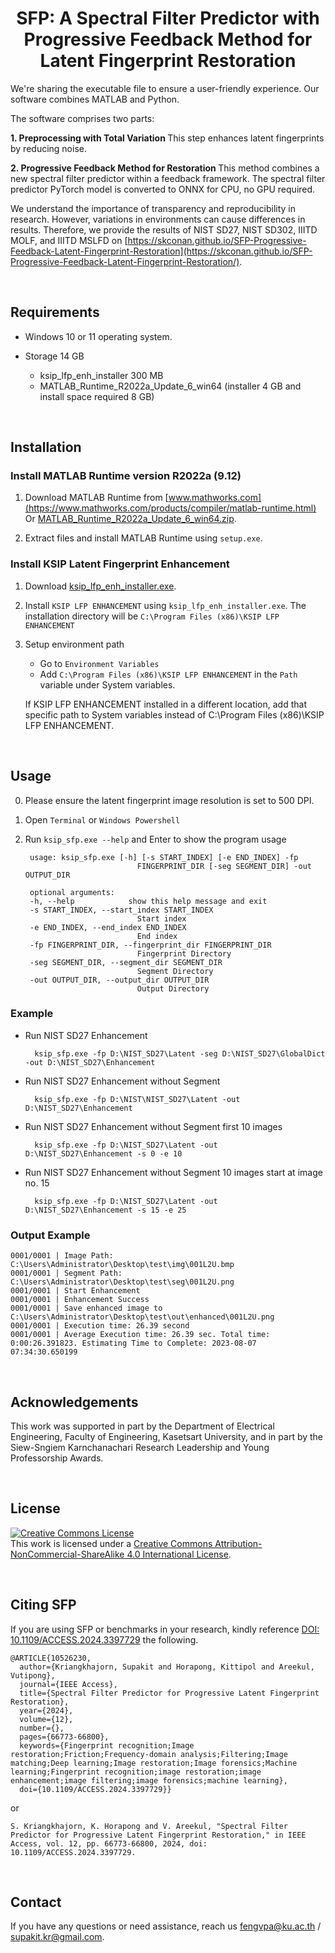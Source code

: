 # <div align="center"> SFP: A Spectral Filter Predictor with Progressive Feedback Method for Latent Fingerprint Restoration </div>

We're sharing the executable file to ensure a user-friendly experience. Our software combines MATLAB and Python.

The software comprises two parts:

<b> 1. Preprocessing with Total Variation </b> This step enhances latent fingerprints by reducing noise.

<b> 2. Progressive Feedback Method for Restoration </b> This method combines a new spectral filter predictor within a feedback framework. The spectral filter predictor PyTorch model is converted to ONNX for CPU, no GPU required.

We understand the importance of transparency and reproducibility in research. However, variations in environments can cause differences in results. Therefore, we provide the results of NIST SD27, NIST SD302, IIITD MOLF, and IIITD MSLFD on [https://skconan.github.io/SFP-Progressive-Feedback-Latent-Fingerprint-Restoration](https://skconan.github.io/SFP-Progressive-Feedback-Latent-Fingerprint-Restoration/).

<br/>

## <div align="left">Requirements</div>
 
- Windows 10 or 11 operating system.

- Storage 14 GB 
    
    - ksip_lfp_enh_installer 300 MB
    - MATLAB_Runtime_R2022a_Update_6_win64 (installer 4 GB and install space required 8 GB)


<br/>

## <div align="left">Installation</div>

### Install MATLAB Runtime version R2022a (9.12)

1. Download MATLAB Runtime from [www.mathworks.com](https://www.mathworks.com/products/compiler/matlab-runtime.html) Or [MATLAB_Runtime_R2022a_Update_6_win64.zip](https://drive.google.com/file/d/1UGLNieWDnR3yDj5UOEOA-MRmD9vIVjfA/view?usp=sharing)</b>.

2. Extract files and install MATLAB Runtime using `setup.exe`.

### Install KSIP Latent Fingerprint Enhancement

1. Download [ksip_lfp_enh_installer.exe](https://drive.google.com/file/d/1XMiQDv1-4gyGhQQmsdIZbsQh8z3kMkMS/view?usp=sharing)</b>.

2. Install `KSIP LFP ENHANCEMENT` using `ksip_lfp_enh_installer.exe`. The installation directory will be `C:\Program Files (x86)\KSIP LFP ENHANCEMENT`

3. Setup environment path 
	- Go to `Environment Variables`
	- Add `C:\Program Files (x86)\KSIP LFP ENHANCEMENT` in the `Path` variable under System variables. 

    If KSIP LFP ENHANCEMENT installed in a different location, add that specific path to System variables instead of C:\Program Files (x86)\KSIP LFP ENHANCEMENT.


<br/>

## <div align="left">Usage</div>

0. Please ensure the latent fingerprint image resolution is set to 500 DPI.

1. Open `Terminal` or `Windows Powershell`

2. Run `ksip_sfp.exe --help` and Enter to show the program usage 

        usage: ksip_sfp.exe [-h] [-s START_INDEX] [-e END_INDEX] -fp
                                FINGERPRINT_DIR [-seg SEGMENT_DIR] -out OUTPUT_DIR

        optional arguments:
        -h, --help            show this help message and exit
        -s START_INDEX, --start_index START_INDEX
                                Start index
        -e END_INDEX, --end_index END_INDEX
                                End index
        -fp FINGERPRINT_DIR, --fingerprint_dir FINGERPRINT_DIR
                                Fingerprint Directory
        -seg SEGMENT_DIR, --segment_dir SEGMENT_DIR
                                Segment Directory
        -out OUTPUT_DIR, --output_dir OUTPUT_DIR
                                Output Directory
	
### Example

- Run NIST SD27 Enhancement 

		ksip_sfp.exe -fp D:\NIST_SD27\Latent -seg D:\NIST_SD27\GlobalDict -out D:\NIST_SD27\Enhancement

- Run NIST SD27 Enhancement without Segment

		ksip_sfp.exe -fp D:\NIST\NIST_SD27\Latent -out D:\NIST_SD27\Enhancement

- Run NIST SD27 Enhancement without Segment first 10 images

  		ksip_sfp.exe -fp D:\NIST_SD27\Latent -out D:\NIST_SD27\Enhancement -s 0 -e 10
  
- Run NIST SD27 Enhancement without Segment 10 images start at image no. 15

		ksip_sfp.exe -fp D:\NIST_SD27\Latent -out D:\NIST_SD27\Enhancement -s 15 -e 25

### Output Example

    0001/0001 | Image Path: C:\Users\Administrator\Desktop\test\img\001L2U.bmp
    0001/0001 | Segment Path: C:\Users\Administrator\Desktop\test\seg\001L2U.png
    0001/0001 | Start Enhancement
    0001/0001 | Enhancement Success
    0001/0001 | Save enhanced image to C:\Users\Administrator\Desktop\test\out\enhanced\001L2U.png
    0001/0001 | Execution time: 26.39 second
    0001/0001 | Average Execution time: 26.39 sec. Total time: 0:00:26.391823. Estimating Time to Complete: 2023-08-07 07:34:30.650199

<br/>

## <div align="left"> Acknowledgements </div>

This work was supported in part by the Department of Electrical Engineering, Faculty of Engineering, Kasetsart University, and in part by the Siew-Sngiem Karnchanachari Research Leadership and Young Professorship Awards.

<br/>


## <div align="left">License</div>

<a rel="license" href="http://creativecommons.org/licenses/by-nc-sa/4.0/"><img alt="Creative Commons License" style="border-width:0" src="https://i.creativecommons.org/l/by-nc-sa/4.0/88x31.png" /></a><br />This work is licensed under a <a rel="license" href="http://creativecommons.org/licenses/by-nc-sa/4.0/">Creative Commons Attribution-NonCommercial-ShareAlike 4.0 International License</a>.

<br/>

## <div align="left">Citing SFP</div>

If you are using SFP or benchmarks in your research, kindly reference [DOI: 10.1109/ACCESS.2024.3397729](https://ieeexplore.ieee.org/document/10526230) the following.

	@ARTICLE{10526230,
	  author={Kriangkhajorn, Supakit and Horapong, Kittipol and Areekul, Vutipong},
	  journal={IEEE Access}, 
	  title={Spectral Filter Predictor for Progressive Latent Fingerprint Restoration}, 
	  year={2024},
	  volume={12},
	  number={},
	  pages={66773-66800},
	  keywords={Fingerprint recognition;Image restoration;Friction;Frequency-domain analysis;Filtering;Image matching;Deep learning;Image restoration;Image forensics;Machine learning;Fingerprint recognition;image restoration;image enhancement;image filtering;image forensics;machine learning},
	  doi={10.1109/ACCESS.2024.3397729}}

or

	S. Kriangkhajorn, K. Horapong and V. Areekul, "Spectral Filter Predictor for Progressive Latent Fingerprint Restoration," in IEEE Access, vol. 12, pp. 66773-66800, 2024, doi: 10.1109/ACCESS.2024.3397729.

<br/>

## <div align="left">Contact</div>

If you have any questions or need assistance, reach us fengvpa@ku.ac.th / supakit.kr@gmail.com.

